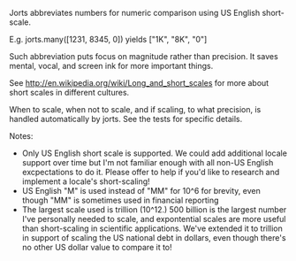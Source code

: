 Jorts abbreviates numbers for numeric comparison using US English short-scale.

E.g. jorts.many([1231, 8345, 0]) yields ["1K", "8K", "0"]

Such abbreviation puts focus on magnitude rather than precision. It saves mental, vocal, and screen ink for more important things.

See http://en.wikipedia.org/wiki/Long_and_short_scales for more about short scales in different cultures.

When to scale, when not to scale, and if scaling, to what precision, is handled automatically by jorts. See the tests for specific details.

Notes:

- Only US English short scale is supported. We could add additional locale support over time but I'm not familiar enough with all non-US English excpectations to do it. Please offer to help if you'd like to research and implement a locale's short-scaling!
- US English "M" is used instead of "MM" for 10^6 for brevity, even though "MM" is sometimes used in financial reporting
- The largest scale used is trillion (10^12.) 500 billion is the largest number I've personally needed to scale, and expontential scales are more useful than short-scaling in scientific applications. We've extended it to trillion in support of scaling the US national debt in dollars, even though there's no other US dollar value to compare it to!